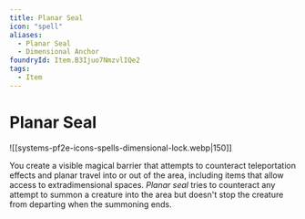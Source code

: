 ```yaml
---
title: Planar Seal
icon: "spell"
aliases:
  - Planar Seal
  - Dimensional Anchor
foundryId: Item.B3Ijuo7NmzvlIQe2
tags:
  - Item
---
```


# Planar Seal
![[systems-pf2e-icons-spells-dimensional-lock.webp|150]]

You create a visible magical barrier that attempts to counteract teleportation effects and planar travel into or out of the area, including items that allow access to extradimensional spaces. _Planar seal_ tries to counteract any attempt to summon a creature into the area but doesn't stop the creature from departing when the summoning ends.
